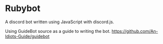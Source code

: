 # Rubybot
A discord bot written using JavaScript with discord.js.

Using GuideBot source as a guide to writing the bot.
https://github.com/An-Idiots-Guide/guidebot

